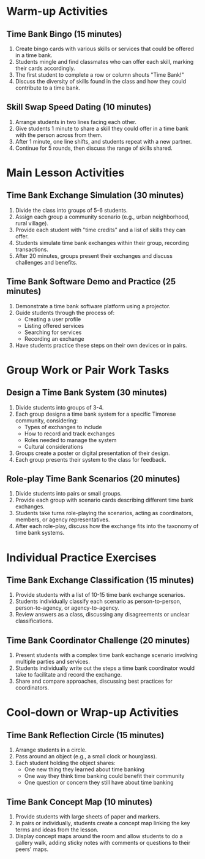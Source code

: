 # Warm-up Activities

## Time Bank Bingo (15 minutes)
1. Create bingo cards with various skills or services that could be offered in a time bank.
2. Students mingle and find classmates who can offer each skill, marking their cards accordingly.
3. The first student to complete a row or column shouts "Time Bank!"
4. Discuss the diversity of skills found in the class and how they could contribute to a time bank.

## Skill Swap Speed Dating (10 minutes)
1. Arrange students in two lines facing each other.
2. Give students 1 minute to share a skill they could offer in a time bank with the person across from them.
3. After 1 minute, one line shifts, and students repeat with a new partner.
4. Continue for 5 rounds, then discuss the range of skills shared.

# Main Lesson Activities

## Time Bank Exchange Simulation (30 minutes)
1. Divide the class into groups of 5-6 students.
2. Assign each group a community scenario (e.g., urban neighborhood, rural village).
3. Provide each student with "time credits" and a list of skills they can offer.
4. Students simulate time bank exchanges within their group, recording transactions.
5. After 20 minutes, groups present their exchanges and discuss challenges and benefits.

## Time Bank Software Demo and Practice (25 minutes)
1. Demonstrate a time bank software platform using a projector.
2. Guide students through the process of:
   - Creating a user profile
   - Listing offered services
   - Searching for services
   - Recording an exchange
3. Have students practice these steps on their own devices or in pairs.

# Group Work or Pair Work Tasks

## Design a Time Bank System (30 minutes)
1. Divide students into groups of 3-4.
2. Each group designs a time bank system for a specific Timorese community, considering:
   - Types of exchanges to include
   - How to record and track exchanges
   - Roles needed to manage the system
   - Cultural considerations
3. Groups create a poster or digital presentation of their design.
4. Each group presents their system to the class for feedback.

## Role-play Time Bank Scenarios (20 minutes)
1. Divide students into pairs or small groups.
2. Provide each group with scenario cards describing different time bank exchanges.
3. Students take turns role-playing the scenarios, acting as coordinators, members, or agency representatives.
4. After each role-play, discuss how the exchange fits into the taxonomy of time bank systems.

# Individual Practice Exercises

## Time Bank Exchange Classification (15 minutes)
1. Provide students with a list of 10-15 time bank exchange scenarios.
2. Students individually classify each scenario as person-to-person, person-to-agency, or agency-to-agency.
3. Review answers as a class, discussing any disagreements or unclear classifications.

## Time Bank Coordinator Challenge (20 minutes)
1. Present students with a complex time bank exchange scenario involving multiple parties and services.
2. Students individually write out the steps a time bank coordinator would take to facilitate and record the exchange.
3. Share and compare approaches, discussing best practices for coordinators.

# Cool-down or Wrap-up Activities

## Time Bank Reflection Circle (15 minutes)
1. Arrange students in a circle.
2. Pass around an object (e.g., a small clock or hourglass).
3. Each student holding the object shares:
   - One new thing they learned about time banking
   - One way they think time banking could benefit their community
   - One question or concern they still have about time banking

## Time Bank Concept Map (10 minutes)
1. Provide students with large sheets of paper and markers.
2. In pairs or individually, students create a concept map linking the key terms and ideas from the lesson.
3. Display concept maps around the room and allow students to do a gallery walk, adding sticky notes with comments or questions to their peers' maps.